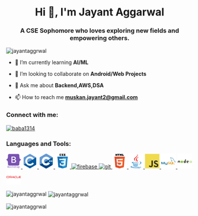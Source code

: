 <h1 align="center">Hi 👋, I'm Jayant Aggarwal</h1>
<h3 align="center">A CSE Sophomore who loves exploring new fields and empowering others.</h3>

<p align="left"> <img src="https://komarev.com/ghpvc/?username=jayantaggrwal&label=Profile%20views&color=0e75b6&style=flat" alt="jayantaggrwal" /> </p>

- 🌱 I’m currently learning **AI/ML**

- 👯 I’m looking to collaborate on **Android/Web Projects**

- 💬 Ask me about **Backend,AWS,DSA**

- 📫 How to reach me **muskan.jayant2@gmail.com**

<h3 align="left">Connect with me:</h3>
<p align="left">
<a href="https://www.linkedin.com/in/jayant-aggarwal-92b410215/" target="blank"><img align="center" src="https://cdn.jsdelivr.net/npm/simple-icons@3.1.0/icons/codechef.svg" alt="baba1314" height="30" width="40" /></a>
</p>

<h3 align="left">Languages and Tools:</h3>
<p align="left"> <a href="https://getbootstrap.com" target="_blank" rel="noreferrer"> <img src="https://raw.githubusercontent.com/devicons/devicon/master/icons/bootstrap/bootstrap-plain-wordmark.svg" alt="bootstrap" width="40" height="40"/> </a> <a href="https://www.cprogramming.com/" target="_blank" rel="noreferrer"> <img src="https://raw.githubusercontent.com/devicons/devicon/master/icons/c/c-original.svg" alt="c" width="40" height="40"/> </a> <a href="https://www.w3schools.com/cpp/" target="_blank" rel="noreferrer"> <img src="https://raw.githubusercontent.com/devicons/devicon/master/icons/cplusplus/cplusplus-original.svg" alt="cplusplus" width="40" height="40"/> </a> <a href="https://www.w3schools.com/css/" target="_blank" rel="noreferrer"> <img src="https://raw.githubusercontent.com/devicons/devicon/master/icons/css3/css3-original-wordmark.svg" alt="css3" width="40" height="40"/> </a> <a href="https://firebase.google.com/" target="_blank" rel="noreferrer"> <img src="https://www.vectorlogo.zone/logos/firebase/firebase-icon.svg" alt="firebase" width="40" height="40"/> </a> <a href="https://git-scm.com/" target="_blank" rel="noreferrer"> <img src="https://www.vectorlogo.zone/logos/git-scm/git-scm-icon.svg" alt="git" width="40" height="40"/> </a> <a href="https://www.w3.org/html/" target="_blank" rel="noreferrer"> <img src="https://raw.githubusercontent.com/devicons/devicon/master/icons/html5/html5-original-wordmark.svg" alt="html5" width="40" height="40"/> </a> <a href="https://www.java.com" target="_blank" rel="noreferrer"> <img src="https://raw.githubusercontent.com/devicons/devicon/master/icons/java/java-original.svg" alt="java" width="40" height="40"/> </a> <a href="https://developer.mozilla.org/en-US/docs/Web/JavaScript" target="_blank" rel="noreferrer"> <img src="https://raw.githubusercontent.com/devicons/devicon/master/icons/javascript/javascript-original.svg" alt="javascript" width="40" height="40"/> </a> <a href="https://www.mysql.com/" target="_blank" rel="noreferrer"> <img src="https://raw.githubusercontent.com/devicons/devicon/master/icons/mysql/mysql-original-wordmark.svg" alt="mysql" width="40" height="40"/> </a> <a href="https://nodejs.org" target="_blank" rel="noreferrer"> <img src="https://raw.githubusercontent.com/devicons/devicon/master/icons/nodejs/nodejs-original-wordmark.svg" alt="nodejs" width="40" height="40"/> </a> <a href="https://www.oracle.com/" target="_blank" rel="noreferrer"> <img src="https://raw.githubusercontent.com/devicons/devicon/master/icons/oracle/oracle-original.svg" alt="oracle" width="40" height="40"/> </a> </p>

<p><img align="left" src="https://github-readme-stats.vercel.app/api/top-langs?username=jayantaggrwal&show_icons=true&locale=en&layout=compact" alt="jayantaggrwal" /></p>

<p>&nbsp;<img align="center" src="https://github-readme-stats.vercel.app/api?username=jayantaggrwal&show_icons=true&locale=en" alt="jayantaggrwal" /></p>

<p><img align="center" src="https://github-readme-streak-stats.herokuapp.com/?user=jayantaggrwal&" alt="jayantaggrwal" /></p>
